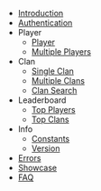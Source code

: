 - [Introduction](/README.md)
- [Authentication](/authentication.md)
- Player
    - [Player](/player/player.md)
    - [Multiple Players](/player/multiple_players.md)
- Clan
    - [Single Clan](/clans/single_clan.md)
    - [Multiple Clans](/clans/multiple_clans.md)
    - [Clan Search](/clans/clan_search.md)
- Leaderboard
    - [Top Players](/leaderboard/top_players.md)
    - [Top Clans](/leaderboard/top_clans.md)
- Info
    - [Constants](/info/constants.md)
    - [Version](/info/version.md)
- [Errors](/errors.md)
- [Showcase](/showcase.md)
- [FAQ](/faq.md)
